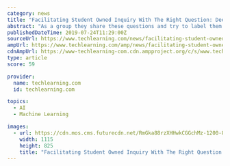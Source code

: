 ```yaml
---
category: news
title: "Facilitating Student Owned Inquiry With The Right Question: Deeper Learning"
abstract: "As a group they share these questions and try to label them as Open or Closed. I( have seen some real deep conversations at this point. The learning really begins to become student owned. Keep in mind that students must follow the rule of honoring each ..."
publishedDateTime: 2019-07-24T11:29:00Z
sourceUrl: https://www.techlearning.com/news/facilitating-student-owned-inquiry-with-the-right-question-deeper-learning
ampUrl: https://www.techlearning.com/amp/news/facilitating-student-owned-inquiry-with-the-right-question-deeper-learning
cdnAmpUrl: https://www-techlearning-com.cdn.ampproject.org/c/s/www.techlearning.com/amp/news/facilitating-student-owned-inquiry-with-the-right-question-deeper-learning
type: article
score: 59

provider:
  name: techlearning.com
  id: techlearning.com

topics:
  - AI
  - Machine Learning

images:
  - url: https://cdn.mos.cms.futurecdn.net/RmGka88rzXHHwkCGGchMz-1200-80.jpg
    width: 1115
    height: 825
    title: "Facilitating Student Owned Inquiry With The Right Question: Deeper Learning"
---
```

